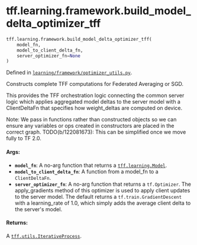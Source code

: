 <div itemscope itemtype="http://developers.google.com/ReferenceObject">
<meta itemprop="name" content="tff.learning.framework.build_model_delta_optimizer_tff" />
<meta itemprop="path" content="Stable" />
</div>

# tff.learning.framework.build_model_delta_optimizer_tff

``` python
tff.learning.framework.build_model_delta_optimizer_tff(
    model_fn,
    model_to_client_delta_fn,
    server_optimizer_fn=None
)
```



Defined in [`learning/framework/optimizer_utils.py`](http://github.com/tensorflow/federated/tree/master/tensorflow_federated/python/learning/framework/optimizer_utils.py).

Constructs complete TFF computations for Federated Averaging or SGD.

This provides the TFF orchestration logic connecting the common server logic
which applies aggregated model deltas to the server model with a ClientDeltaFn
that specifies how weight_deltas are computed on device.

Note: We pass in functions rather than constructed objects so we can ensure
any variables or ops created in constructors are placed in the correct graph.
TODO(b/122081673): This can be simplified once we move fully to TF 2.0.

#### Args:

* <b>`model_fn`</b>: A no-arg function that returns a <a href="../../../tff/learning/Model.md"><code>tff.learning.Model</code></a>.
* <b>`model_to_client_delta_fn`</b>: A function from a model_fn to a `ClientDeltaFn`.
* <b>`server_optimizer_fn`</b>: A no-arg function that returns a `tf.Optimizer`. The
    apply_gradients method of this optimizer is used to apply client updates
    to the server model. The default returns a `tf.train.GradientDescent` with
    a learning_rate of 1.0, which simply adds the average client delta to the
    server's model.


#### Returns:

A <a href="../../../tff/utils/IterativeProcess.md"><code>tff.utils.IterativeProcess</code></a>.